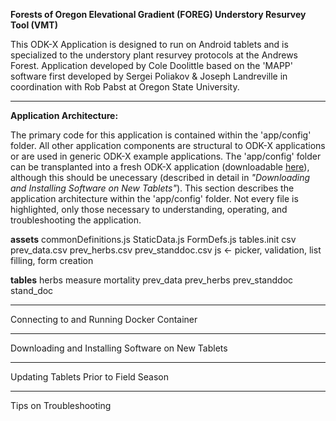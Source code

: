 **Forests of Oregon Elevational Gradient (FOREG) Understory Resurvey Tool (VMT)**

This ODK-X Application is designed to run on Android tablets and is specialized to the understory plant resurvey protocols at the Andrews Forest. Application developed by Cole Doolittle based on the 'MAPP' software first developed by Sergei Poliakov & Joseph Landreville in coordination with Rob Pabst at Oregon State University. 

----
**Application Architecture:**
  
The primary code for this application is contained within the 'app/config' folder. All other application components are structural to ODK-X applications or are used in generic ODK-X example applications. The 'app/config' folder can be transplanted into a fresh ODK-X application (downloadable [here](https://docs.odk-x.org/app-designer-intro/)), although this should be unecessary (described in detail in _"Downloading and Installing Software on New Tablets"_). This section describes the application architecture within the 'app/config' folder. Not every file is highlighted, only those necessary to understanding, operating, and troubleshooting the application.

**assets**
commonDefinitions.js
StaticData.js
FormDefs.js
tables.init
csv
prev_data.csv
prev_herbs.csv
prev_standdoc.csv
js <- picker, validation, list filling, form creation

**tables**
herbs
measure
mortality
prev_data
prev_herbs
prev_standdoc
stand_doc

----
Connecting to and Running Docker Container 




----
Downloading and Installing Software on New Tablets




----
Updating Tablets Prior to Field Season




----
Tips on Troubleshooting




